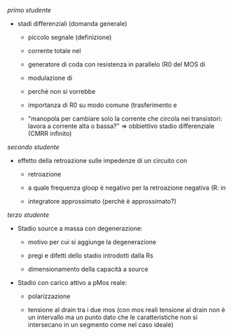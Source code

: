 *primo studente*

* stadi differenziali (domanda generale)
  
  *  piccolo segnale (definizione)
  
  * corrente totale nel 
  
  * generatore di coda con resistenza in parallelo (R0 del MOS di 
  
  * modulazione di 
  
  * perchè non si vorrebbe 
  
  * importanza di R0 su modo comune (trasferimento e 
  
  * "manopola per cambiare solo la corrente che circola nei transistori: lavora a corrente alta o bassa?" => obbiettivo stadio differenziale (CMRR infinito) 



*secondo studente*

+ effetto della retroazione sulle impedenze di un circuito con 
  
  + retroazione 
  
  + a quale frequenza gloop è negativo per la retroazione negativa (R: in 
  
  + integratore approssimato (perchè è approssimato?)



*terzo studente*

* Stadio source a massa con degenerazione: 
  
  * motivo per cui si aggiunge la degenerazione 
  
  * pregi e difetti dello stadio introdotti dalla Rs 
  
  * dimensionamento della capacità a source



* Stadio con carico attivo a pMos reale: 
  
  * polarizzazione 
  
  * tensione al drain tra i due mos (con mos reali tensione al drain non è un intervallo ma un punto dato che le caratteristiche non si intersecano in un segmento come nel caso ideale)






